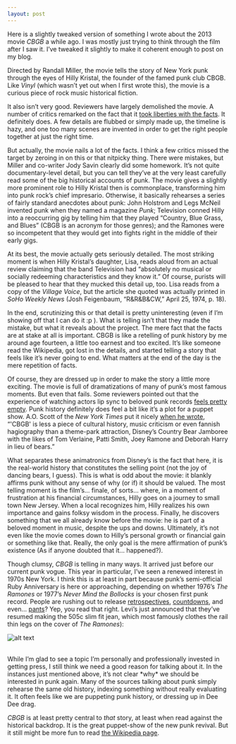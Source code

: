 ```yaml
---
layout: post
---
```


Here is a slightly tweaked version of something I wrote about the 2013 movie *CBGB* a while ago. I was mostly just trying to think through the film after I saw it. I’ve tweaked it slightly to make it coherent enough to post on my blog.

Directed by Randall Miller, the movie tells the story of New York punk through the eyes of Hilly Kristal, the founder of the famed punk club CBGB. Like *Vinyl* (which wasn’t yet out when I first wrote this), the movie is a curious piece of rock music historical fiction.

It also isn’t very good. Reviewers have largely demolished the movie. A number of critics remarked on the fact that it 
<a href="http://www.npr.org/2013/10/10/228490858/punk-history-embroidered-here-and-there?ft=1&f=1045" target="blank"> took liberties with the facts</a>. It definitely does. A few details are flubbed or simply made up, the timeline is hazy, and one too many scenes are invented in order to get the right people together at just the right time.

But actually, the movie nails a lot of the facts. I think a few critics missed the target by zeroing in on this or that nitpicky thing. There were mistakes, but Miller and co-writer Jody Savin clearly did some homework. It’s not quite documentary-level detail, but you can tell they’ve at the very least carefully read some of the big historical accounts of punk. The movie gives a slightly more prominent role to Hilly Kristal then is commonplace, transforming him into punk rock’s chief impresario. Otherwise, it basically rehearses a series of fairly standard anecdotes about punk: John Holstrom and Legs McNeil invented punk when they named a magazine *Punk*; Television conned Hilly into a reoccurring gig by telling him that they played “Country, Blue Grass, and Blues” (CBGB is an acronym for those genres); and the Ramones were so incompetent that they would get into fights right in the middle of their early gigs.

At its best, the movie actually gets seriously detailed. The most striking moment is when Hilly Kristal’s daughter, Lisa, reads aloud from an actual review claiming that the band Television had “absolutely no musical or socially redeeming characteristics and they know it.” Of course, purists will be pleased to hear that they mucked this detail up, too. Lisa reads from a copy of the *Village Voice*, but the article she quoted was actually printed in *SoHo Weekly News* (Josh Feigenbaum, “R&R&B&CW,” April 25, 1974, p. 18).

In the end, scrutinizing this or that detail is pretty uninteresting (even if I’m showing off that I can do it :p ). What is telling isn’t that they made the mistake, but what it reveals about the project. The mere fact that the facts are at stake at all is important. CBGB is like a retelling of punk history by me around age fourteen, a little too earnest and too excited. It’s like someone read the Wikipedia, got lost in the details, and started telling a story that feels like it’s never going to end. What matters at the end of the day is the mere repetition of facts.

Of course, they are dressed up in order to make the story a little more exciting. The movie is full of dramatizations of many of punk’s most famous moments. But even that fails. Some reviewers pointed out that the experience of watching actors lip sync to beloved punk records <a href="http://www.rogerebert.com/reviews/cbgb-2013" target="blank"> feels pretty empty</a>. Punk history definitely does feel a bit like it’s a plot for a puppet show. A.O. Scott of the *New York Times* put it nicely <a href="http://www.nytimes.com/2013/10/11/movies/cbgb-recalls-that-closed-new-york-nightclub-and-its-owner.html?partner=rss&emc=rss&_r=1" target="blank"> when he wrote</a>, “'CBGB' is less a piece of cultural history, music criticism or even fannish hagiography than a theme-park attraction, Disney’s Country Bear Jamboree with the likes of Tom Verlaine, Patti Smith, Joey Ramone and Deborah Harry in lieu of bears.”

What separates these animatronics from Disney’s is the fact that here, it is the real-world history that constitutes the selling point (not the joy of dancing bears, I guess). This is what is odd about the movie: it blankly affirms punk without any sense of why (or if) it should be valued. The most telling moment is the film’s… finale, of sorts… where, in a moment of frustration at his financial circumstances, Hilly goes on a journey to small town New Jersey. When a local recognizes him, Hilly realizes his own importance and gains folksy wisdom in the process. Finally, he discovers something that we all already know before the movie: he is part of a beloved moment in music, despite the ups and downs. Ultimately, it’s not even like the movie comes down to Hilly’s personal growth or financial gain or something like that. Really, the only goal is the mere affirmation of punk’s existence (As if anyone doubted that it… happened?).

Though clumsy, *CBGB* is telling in many ways. It arrived just before our current punk vogue. This year in particular, I’ve seen a renewed interest in 1970s New York. I think this is at least in part because punk’s semi-official Ruby Anniversary is here or approaching, depending on whether 1976’s *The Ramones* or 1977’s *Never Mind the Bollocks* is your chosen first punk record. People are rushing out to release <a href="http://www.bl.uk/events/punk-1976-78" target="blank"> retrospectives</a>, <a href="http://www.rollingstone.com/music/lists/40-greatest-punk-albums-of-all-time-20160406" target="blank"> countdowns</a>, and even... <a href="http://www.levi.com/us/en_US/features/505c?ab=505c_mensortbanner_readthestory_071216" target="blank"> pants</a>? Yep, you read that right. Levi’s just announced that they’ve resumed making the 505c slim fit jean, which most famously clothes the rail thin legs on the cover of *The Ramones*):

![alt text](https://jarekervin.github.io/img_ramones.jpg "Cover of the Ramones' debut album")

<br>
While I’m glad to see a topic I’m personally and professionally invested in getting press, I still think we need a good reason for talking about it. In the instances just mentioned above, it’s not clear *why* we should be interested in punk again. Many of the sources talking about punk simply rehearse the same old history, indexing something without really evaluating it. It often feels like we are puppeting punk history, or dressing up in Dee Dee drag.

*CBGB* is at least pretty central to *that* story, at least when read against the historical backdrop. It is the great puppet-show of the new punk revival. But it still might be more fun to read <a href="https://en.wikipedia.org/wiki/CBGB" target="blank"> the Wikipedia page</a>.
